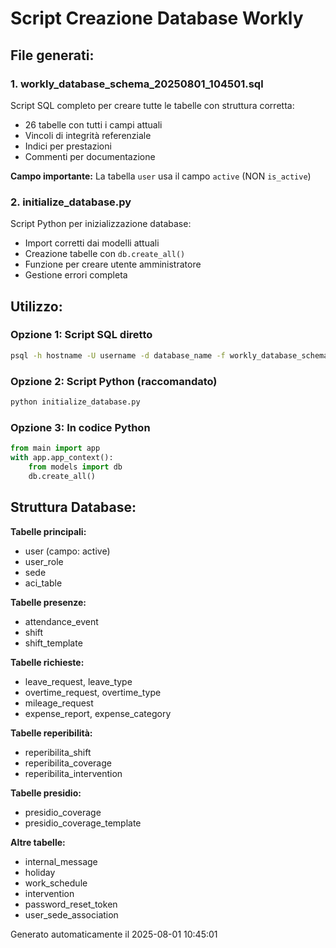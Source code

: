 # Script Creazione Database Workly

## File generati:

### 1. workly_database_schema_20250801_104501.sql
Script SQL completo per creare tutte le tabelle con struttura corretta:
- 26 tabelle con tutti i campi attuali
- Vincoli di integrità referenziale
- Indici per prestazioni
- Commenti per documentazione

**Campo importante:** La tabella `user` usa il campo `active` (NON `is_active`)

### 2. initialize_database.py
Script Python per inizializzazione database:
- Import corretti dai modelli attuali
- Creazione tabelle con `db.create_all()`
- Funzione per creare utente amministratore
- Gestione errori completa

## Utilizzo:

### Opzione 1: Script SQL diretto
```bash
psql -h hostname -U username -d database_name -f workly_database_schema_20250801_104501.sql
```

### Opzione 2: Script Python (raccomandato)
```bash
python initialize_database.py
```

### Opzione 3: In codice Python
```python
from main import app
with app.app_context():
    from models import db
    db.create_all()
```

## Struttura Database:

**Tabelle principali:**
- user (campo: active)
- user_role 
- sede
- aci_table

**Tabelle presenze:**
- attendance_event
- shift
- shift_template

**Tabelle richieste:**
- leave_request, leave_type
- overtime_request, overtime_type
- mileage_request
- expense_report, expense_category

**Tabelle reperibilità:**
- reperibilita_shift
- reperibilita_coverage
- reperibilita_intervention

**Tabelle presidio:**
- presidio_coverage
- presidio_coverage_template

**Altre tabelle:**
- internal_message
- holiday
- work_schedule
- intervention
- password_reset_token
- user_sede_association

Generato automaticamente il 2025-08-01 10:45:01
